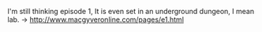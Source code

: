 I'm still thinking episode 1, It is even set in an underground dungeon, I mean lab. -&gt; http://www.macgyveronline.com/pages/e1.html